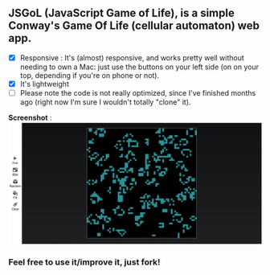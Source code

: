 ## **JSGoL** \(**J**ava**S**cript **G**ame **o**f **L**ife\), is a simple Conway's Game Of Life (cellular automaton) web app.

- [x] Responsive :
      It's (almost) responsive, and works pretty well without needing to own a Mac:
      just use the buttons on your left side (on on your top, depending if you're on phone or not).
- [x] It's lightweight 
- [ ] Please note the code is not really optimized, since I've finished months ago (right now I'm sure I wouldn't totally "clone" it).

**Screenshot** : ![image](https://github.com/Manerr/JSGoL/blob/a68c170e9c88758e528a5bd677704a9a226a30fe/screenshot.jpg)


### Feel free to use it/improve it, just fork!
